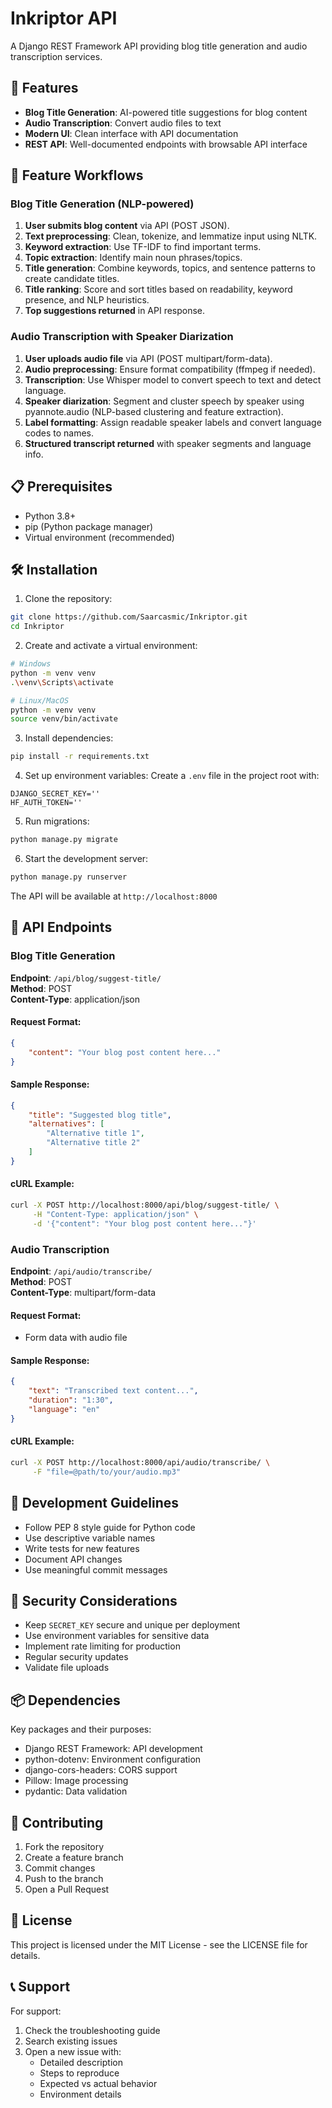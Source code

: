# Inkriptor API

A Django REST Framework API providing blog title generation and audio transcription services.

## 🚀 Features

- **Blog Title Generation**: AI-powered title suggestions for blog content
- **Audio Transcription**: Convert audio files to text
- **Modern UI**: Clean interface with API documentation
- **REST API**: Well-documented endpoints with browsable API interface

## 🧩 Feature Workflows

### Blog Title Generation (NLP-powered)
1. **User submits blog content** via API (POST JSON).
2. **Text preprocessing**: Clean, tokenize, and lemmatize input using NLTK.
3. **Keyword extraction**: Use TF-IDF to find important terms.
4. **Topic extraction**: Identify main noun phrases/topics.
5. **Title generation**: Combine keywords, topics, and sentence patterns to create candidate titles.
6. **Title ranking**: Score and sort titles based on readability, keyword presence, and NLP heuristics.
7. **Top suggestions returned** in API response.

### Audio Transcription with Speaker Diarization
1. **User uploads audio file** via API (POST multipart/form-data).
2. **Audio preprocessing**: Ensure format compatibility (ffmpeg if needed).
3. **Transcription**: Use Whisper model to convert speech to text and detect language.
4. **Speaker diarization**: Segment and cluster speech by speaker using pyannote.audio (NLP-based clustering and feature extraction).
5. **Label formatting**: Assign readable speaker labels and convert language codes to names.
6. **Structured transcript returned** with speaker segments and language info.

## 📋 Prerequisites

- Python 3.8+
- pip (Python package manager)
- Virtual environment (recommended)

## 🛠️ Installation

1. Clone the repository:
```bash
git clone https://github.com/Saarcasmic/Inkriptor.git
cd Inkriptor
```

2. Create and activate a virtual environment:
```bash
# Windows
python -m venv venv
.\venv\Scripts\activate

# Linux/MacOS
python -m venv venv
source venv/bin/activate
```

3. Install dependencies:
```bash
pip install -r requirements.txt
```

4. Set up environment variables:
Create a `.env` file in the project root with:
```
DJANGO_SECRET_KEY=''
HF_AUTH_TOKEN=''
```

5. Run migrations:
```bash
python manage.py migrate
```

6. Start the development server:
```bash
python manage.py runserver
```

The API will be available at `http://localhost:8000`

## 🔌 API Endpoints

### Blog Title Generation

**Endpoint**: `/api/blog/suggest-title/`  
**Method**: POST  
**Content-Type**: application/json

#### Request Format:
```json
{
    "content": "Your blog post content here..."
}
```

#### Sample Response:
```json
{
    "title": "Suggested blog title",
    "alternatives": [
        "Alternative title 1",
        "Alternative title 2"
    ]
}
```

#### cURL Example:
```bash
curl -X POST http://localhost:8000/api/blog/suggest-title/ \
     -H "Content-Type: application/json" \
     -d '{"content": "Your blog post content here..."}'
```

### Audio Transcription

**Endpoint**: `/api/audio/transcribe/`  
**Method**: POST  
**Content-Type**: multipart/form-data

#### Request Format:
- Form data with audio file

#### Sample Response:
```json
{
    "text": "Transcribed text content...",
    "duration": "1:30",
    "language": "en"
}
```

#### cURL Example:
```bash
curl -X POST http://localhost:8000/api/audio/transcribe/ \
     -F "file=@path/to/your/audio.mp3"
```


## 📝 Development Guidelines

- Follow PEP 8 style guide for Python code
- Use descriptive variable names
- Write tests for new features
- Document API changes
- Use meaningful commit messages

## 🔐 Security Considerations

- Keep `SECRET_KEY` secure and unique per deployment
- Use environment variables for sensitive data
- Implement rate limiting for production
- Regular security updates
- Validate file uploads

## 📦 Dependencies

Key packages and their purposes:
- Django REST Framework: API development
- python-dotenv: Environment configuration
- django-cors-headers: CORS support
- Pillow: Image processing
- pydantic: Data validation

## 🤝 Contributing

1. Fork the repository
2. Create a feature branch
3. Commit changes
4. Push to the branch
5. Open a Pull Request

## 📄 License

This project is licensed under the MIT License - see the LICENSE file for details.

## 📞 Support

For support:
1. Check the troubleshooting guide
2. Search existing issues
3. Open a new issue with:
   - Detailed description
   - Steps to reproduce
   - Expected vs actual behavior
   - Environment details
